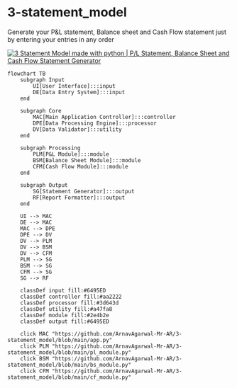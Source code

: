 # 3-statement_model
Generate your P&amp;L statement, Balance sheet and Cash Flow statement just by entering your entries in any order

[![3 Statement Model made with python | P/L Statement, Balance Sheet and Cash Flow Statement Generator](https://img.youtube.com/vi/EKssnE_8Wns/0.jpg)](https://www.youtube.com/watch?v=EKssnE_8Wns&autoplay=1)

```mermaid
flowchart TB
    subgraph Input
        UI[User Interface]:::input
        DE[Data Entry System]:::input
    end

    subgraph Core
        MAC[Main Application Controller]:::controller
        DPE[Data Processing Engine]:::processor
        DV[Data Validator]:::utility
    end

    subgraph Processing
        PLM[P&L Module]:::module
        BSM[Balance Sheet Module]:::module
        CFM[Cash Flow Module]:::module
    end

    subgraph Output
        SG[Statement Generator]:::output
        RF[Report Formatter]:::output
    end

    UI --> MAC
    DE --> MAC
    MAC --> DPE
    DPE --> DV
    DV --> PLM
    DV --> BSM
    DV --> CFM
    PLM --> SG
    BSM --> SG
    CFM --> SG
    SG --> RF

    classDef input fill:#6495ED 
    classDef controller fill:#aa2222
    classDef processor fill:#3d643d
    classDef utility fill:#a47fa8
    classDef module fill:#2e4b2e
    classDef output fill:#6495ED

    click MAC "https://github.com/ArnavAgarwal-Mr-AR/3-statement_model/blob/main/app.py"
    click PLM "https://github.com/ArnavAgarwal-Mr-AR/3-statement_model/blob/main/pl_module.py"
    click BSM "https://github.com/ArnavAgarwal-Mr-AR/3-statement_model/blob/main/bs_module.py"
    click CFM "https://github.com/ArnavAgarwal-Mr-AR/3-statement_model/blob/main/cf_module.py"

```
